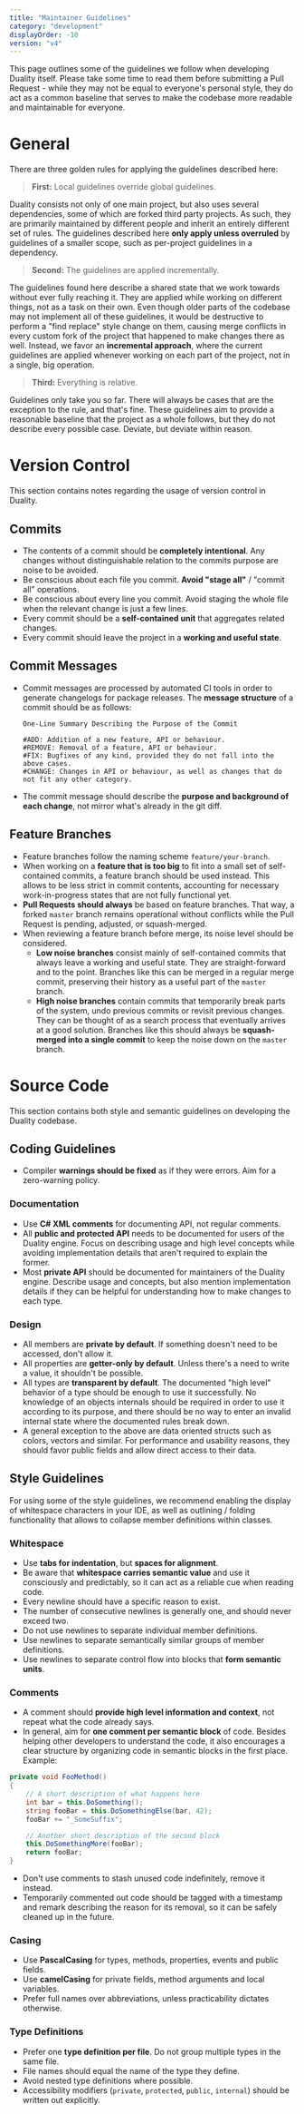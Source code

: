 ```yaml
---
title: "Maintainer Guidelines"
category: "development"
displayOrder: -10
version: "v4"
---
```


This page outlines some of the guidelines we follow when developing Duality itself. Please take some time to read them before submitting a Pull Request - while they may not be equal to everyone's personal style, they do act as a common baseline that serves to make the codebase more readable and maintainable for everyone.

# General

There are three golden rules for applying the guidelines described here:

> **First:** Local guidelines override global guidelines.

Duality consists not only of one main project, but also uses several dependencies, some of which are forked third party projects. As such, they are primarily maintained by different people and inherit an entirely different set of rules. The guidelines described here **only apply unless overruled** by guidelines of a smaller scope, such as per-project guidelines in a dependency.

> **Second:** The guidelines are applied incrementally.

The guidelines found here describe a shared state that we work towards without ever fully reaching it. They are applied while working on different things, not as a task on their own. Even though older parts of the codebase may not implement all of these guidelines, it would be destructive to perform a "find replace" style change on them, causing merge conflicts in every custom fork of the project that happened to make changes there as well. Instead, we favor an **incremental approach**, where the current guidelines are applied whenever working on each part of the project, not in a single, big operation.

> **Third:** Everything is relative.

Guidelines only take you so far. There will always be cases that are the exception to the rule, and that's fine. These guidelines aim to provide a reasonable baseline that the project as a whole follows, but they do not describe every possible case. Deviate, but deviate within reason.

# Version Control

This section contains notes regarding the usage of version control in Duality.

## Commits

- The contents of a commit should be **completely intentional**. Any changes without distinguishable relation to the commits purpose are noise to be avoided.
- Be conscious about each file you commit. **Avoid "stage all"** / "commit all" operations.
- Be conscious about every line you commit. Avoid staging the whole file when the relevant change is just a few lines.
- Every commit should be a **self-contained unit** that aggregates related changes.
- Every commit should leave the project in a **working and useful state**.

## Commit Messages

- Commit messages are processed by automated CI tools in order to generate changelogs for package releases. The **message structure** of a commit should be as follows:

  ```
  One-Line Summary Describing the Purpose of the Commit
  
  #ADD: Addition of a new feature, API or behaviour.
  #REMOVE: Removal of a feature, API or behaviour.
  #FIX: Bugfixes of any kind, provided they do not fall into the above cases.
  #CHANGE: Changes in API or behaviour, as well as changes that do not fit any other category.
  ```

- The commit message should describe the **purpose and background of each change**, not mirror what's already in the git diff.

## Feature Branches

- Feature branches follow the naming scheme `feature/your-branch`.
- When working on a **feature that is too big** to fit into a small set of self-contained commits, a feature branch should be used instead. This allows to be less strict in commit contents, accounting for necessary work-in-progress states that are not fully functional yet.
- **Pull Requests should always** be based on feature branches. That way, a forked `master` branch remains operational without conflicts while the Pull Request is pending, adjusted, or squash-merged.
- When reviewing a feature branch before merge, its noise level should be considered.
  - **Low noise branches** consist mainly of self-contained commits that always leave a working and useful state. They are straight-forward and to the point. Branches like this can be merged in a regular merge commit, preserving their history as a useful part of the `master` branch.
  - **High noise branches** contain commits that temporarily break parts of the system, undo previous commits or revisit previous changes. They can be thought of as a search process that eventually arrives at a good solution. Branches like this should always be **squash-merged into a single commit** to keep the noise down on the `master` branch.

# Source Code

This section contains both style and semantic guidelines on developing the Duality codebase.

## Coding Guidelines

- Compiler **warnings should be fixed** as if they were errors. Aim for a zero-warning policy.

### Documentation

- Use **C# XML comments** for documenting API, not regular comments.
- All **public and protected API** needs to be documented for users of the Duality engine. Focus on describing usage and high level concepts while avoiding implementation details that aren't required to explain the former.
- Most **private API** should be documented for maintainers of the Duality engine. Describe usage and concepts, but also mention implementation details if they can be helpful for understanding how to make changes to each type.

### Design

- All members are **private by default**. If something doesn't need to be accessed, don't allow it.
- All properties are **getter-only by default**. Unless there's a need to write a value, it shouldn't be possible.
- All types are **transparent by default**. The documented "high level" behavior of a type should be enough to use it successfully. No knowledge of an objects internals should be required in order to use it according to its purpose, and there should be no way to enter an invalid internal state where the documented rules break down.
- A general exception to the above are data oriented structs such as colors, vectors and similar. For performance and usability reasons, they should favor public fields and allow direct access to their data.

## Style Guidelines

For using some of the style guidelines, we recommend enabling the display of whitespace characters in your IDE, as well as outlining / folding functionality that allows to collapse member definitions within classes.

### Whitespace

- Use **tabs for indentation**, but **spaces for alignment**.
- Be aware that **whitespace carries semantic value** and use it consciously and predictably, so it can act as a reliable cue when reading code.
- Every newline should have a specific reason to exist.
- The number of consecutive newlines is generally one, and should never exceed two.
- Do not use newlines to separate individual member definitions.
- Use newlines to separate semantically similar groups of member definitions.
- Use newlines to separate control flow into blocks that **form semantic units**.

### Comments

- A comment should **provide high level information and context**, not repeat what the code already says.
- In general, aim for **one comment per semantic block** of code. Besides helping other developers to understand the code, it also encourages a clear structure by organizing code in semantic blocks in the first place. Example:

```csharp
private void FooMethod()
{
	// A short description of what happens here
	int bar = this.DoSomething();
	string fooBar = this.DoSomethingElse(bar, 42);
	fooBar += "_SomeSuffix";

	// Another short description of the second block
	this.DoSomethingMore(fooBar);
	return fooBar;
}
```

- Don't use comments to stash unused code indefinitely, remove it instead.
- Temporarily commented out code should be tagged with a timestamp and remark describing the reason for its removal, so it can be safely cleaned up in the future.

### Casing

- Use **PascalCasing** for types, methods, properties, events and public fields.
- Use **camelCasing** for private fields, method arguments and local variables.
- Prefer full names over abbreviations, unless practicability dictates otherwise.

### Type Definitions

- Prefer one **type definition per file**. Do not group multiple types in the same file.
- File names should equal the name of the type they define.
- Avoid nested type definitions where possible.
- Accessibility modifiers (`private`, `protected`, `public`, `internal`) should be written out explicitly.